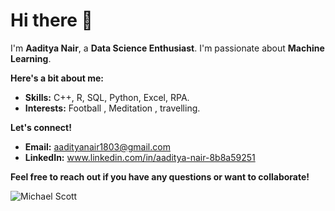 # Hi there 👋

I'm **Aaditya Nair**, a **Data Science Enthusiast**. I'm passionate about **Machine Learning**. 

**Here's a bit about me:**
* **Skills:** C++, R, SQL, Python, Excel, RPA.
* **Interests:** Football , Meditation , travelling.

**Let's connect!**
* **Email:** aadityanair1803@gmail.com
* **LinkedIn:** www.linkedin.com/in/aaditya-nair-8b8a59251

**Feel free to reach out if you have any questions or want to collaborate!**

![Michael Scott ](https://github.com/user-attachments/assets/af8eb936-351e-4c01-965b-042cb726030d)

<!---
aadinair18/aadinair18 is a ✨ special ✨ repository because its `README.md` (this file) appears on your GitHub profile.
You can click the Preview link to take a look at your changes.
--->
